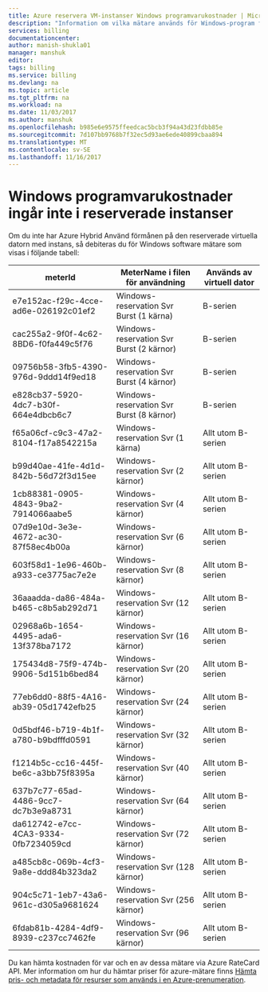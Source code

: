 ```yaml
---
title: Azure reservera VM-instanser Windows programvarukostnader | Microsoft Docs
description: "Information om vilka mätare används för Windows-program för Windows virtuell dator som uppfyller kraven för reserverade."
services: billing
documentationcenter: 
author: manish-shukla01
manager: manshuk
editor: 
tags: billing
ms.service: billing
ms.devlang: na
ms.topic: article
ms.tgt_pltfrm: na
ms.workload: na
ms.date: 11/03/2017
ms.author: manshuk
ms.openlocfilehash: b985e6e9575ffeedcac5bcb3f94a43d23fdbb85e
ms.sourcegitcommit: 7d107bb9768b7f32ec5d93ae6ede40899cbaa894
ms.translationtype: MT
ms.contentlocale: sv-SE
ms.lasthandoff: 11/16/2017
---
```

# <a name="windows-software-costs-not-included-with-reserved-instances"></a>Windows programvarukostnader ingår inte i reserverade instanser

Om du inte har Azure Hybrid Använd förmånen på den reserverade virtuella datorn med instans, så debiteras du för Windows software mätare som visas i följande tabell:

| meterId | MeterName i filen för användning | Används av virtuell dator |
| ------- | ------------------------| --- |
| e7e152ac-f29c-4cce-ad6e-026192c01ef2 | Windows-reservation Svr Burst (1 kärna) | B-serien |
| cac255a2-9f0f-4c62-8BD6-f0fa449c5f76 | Windows-reservation Svr Burst (2 kärnor) | B-serien |
| 09756b58-3fb5-4390-976d-9ddd14f9ed18 | Windows-reservation Svr Burst (4 kärnor) | B-serien |
| e828cb37-5920-4dc7-b30f-664e4dbcb6c7 | Windows-reservation Svr Burst (8 kärnor) | B-serien |
| f65a06cf-c9c3-47a2-8104-f17a8542215a | Windows-reservation Svr (1 kärna) | Allt utom B-serien |
| b99d40ae-41fe-4d1d-842b-56d72f3d15ee | Windows-reservation Svr (2 kärnor) | Allt utom B-serien |
| 1cb88381-0905-4843-9ba2-7914066aabe5 | Windows-reservation Svr (4 kärnor) | Allt utom B-serien |
| 07d9e10d-3e3e-4672-ac30-87f58ec4b00a | Windows-reservation Svr (6 kärnor) | Allt utom B-serien |
| 603f58d1-1e96-460b-a933-ce3775ac7e2e | Windows-reservation Svr (8 kärnor) | Allt utom B-serien |
| 36aaadda-da86-484a-b465-c8b5ab292d71 | Windows-reservation Svr (12 kärnor) | Allt utom B-serien |
| 02968a6b-1654-4495-ada6-13f378ba7172 | Windows-reservation Svr (16 kärnor) | Allt utom B-serien |
| 175434d8-75f9-474b-9906-5d151b6bed84 | Windows-reservation Svr (20 kärnor) | Allt utom B-serien |
| 77eb6dd0-88f5-4A16-ab39-05d1742efb25 | Windows-reservation Svr (24 kärnor) | Allt utom B-serien |
| 0d5bdf46-b719-4b1f-a780-b9bdfffd0591 | Windows-reservation Svr (32 kärnor) | Allt utom B-serien |
| f1214b5c-cc16-445f-be6c-a3bb75f8395a | Windows-reservation Svr (40 kärnor) | Allt utom B-serien |
| 637b7c77-65ad-4486-9cc7-dc7b3e9a8731 | Windows-reservation Svr (64 kärnor) | Allt utom B-serien |
| da612742-e7cc-4CA3-9334-0fb7234059cd | Windows-reservation Svr (72 kärnor) | Allt utom B-serien |
| a485cb8c-069b-4cf3-9a8e-ddd84b323da2 | Windows-reservation Svr (128 kärnor) | Allt utom B-serien |
| 904c5c71-1eb7-43a6-961c-d305a9681624 | Windows-reservation Svr (256 kärnor) | Allt utom B-serien |
| 6fdab81b-4284-4df9-8939-c237cc7462fe | Windows-reservation Svr (96 kärnor) | Allt utom B-serien |

Du kan hämta kostnaden för var och en av dessa mätare via Azure RateCard API. Mer information om hur du hämtar priser för azure-mätare finns [Hämta pris- och metadata för resurser som används i en Azure-prenumeration](https://msdn.microsoft.com/library/azure/mt219004).